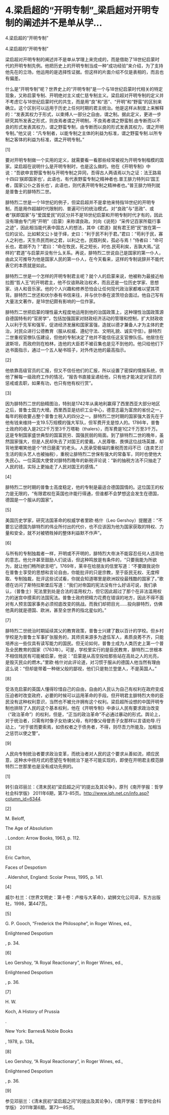 # 4.梁启超的“开明专制”_梁启超对开明专制的阐述并不是单从学...

4.梁启超的“开明专制”

4.梁启超的“开明专制”

梁启超对开明专制的阐述并不是单从学理上来完成的，而是借助了18世纪启蒙时代的开明专制先例。他把历史上的开明专制当成一种“成功经验”来介绍，为了支持他先在的立场，他运用的是选择性证据。但这样的片面介绍不仅是表相的，而且也有偏差。

什么是“开明专制”呢？世界史上的“开明专制”是一个与18世纪启蒙时代相关的特定现象，又称启蒙专制、开明绝对主义或仁慈专制主义。梁启超对开明专制的定义并不考虑它与18世纪启蒙时代的共生，而是用“良”和“恶”、“开明”和“野蛮”的区别来确立。这个区别可以运用于历史上任何时期的君主统治。他是这样从制度上来解释的：“发表其权力于形式，以束缚人一部分之自由，谓之制。据此定义，更进一步研究其所发表之形式，则良焉者谓之开明制，不良焉者谓之野蛮制.由专断而以不良的形式发表其权力，谓之野蛮专制，由专断而以良的形式发表其权力，谓之开明专制。”他又说：“凡专制者，以能专制之主体的利益为标准，谓之野蛮专制.以所专制之客体的利益为标准，谓之开明专制。”

[1]

要对开明专制做一个实用的定义，就需要看一看那些经常被视为开明专制楷模的国家。梁启超在说明什么是开明专制时，也是这么做的。他在《开明专制》中说：“吾欲申言野蛮专制与开明专制之异同，吾得古人两语焉以为之证：法王路易十四曰‘朕即国家也’，此语也，有代表野蛮专制之精神者也.普王腓力特列曰‘国王者，国家公仆之首长也’，此语也，则代表开明专制之精神者也。”普王腓力特列就是普鲁士的腓特烈二世。

腓特烈二世是一个18世纪的例子，但梁启超并不是拿他来特指18世纪的开明专制，而是用作超越时代限制的、普遍可行的统治模式。对“良政”与“恶政”、或者“朕即国家”与“爱国爱民”的区分并不是18世纪启蒙和开明专制时代才有的，因此没有理由专门用“开明”（启蒙）来称谓良政。刘向《说苑》“采传记百家所载行事之迹”，因此相当能代表中国古人的想法，其中《君道》就有君王把“民”放在第一位的议论。比如邾文公卜徙于绎，史曰：“利于民不利于君。”君曰：“苟利于民，寡人之利也，天生烝民而树之君，以利之也，民既利矣，孤必与焉！”侍者曰：“命可长也，君胡不为？”君曰：“命在牧民，死之短长，时也.民苟利矣，吉孰大焉。”这样的“君道”与启蒙并没有什么关系。再说，腓特烈二世说自己是国家的第一仆人，由此又可推导为他是国家人民的第一仆人，在今天看来，这样的专制说辞并不能代表它的本质就是如此。

腓特烈二世是一个怎样的开明专制君主呢？就个人的启蒙来说，他被称为最接近柏拉图“哲人王”的开明君主，他不仅谙熟政治权术，而且还是一位历史学家、思想家、诗人和音乐家。他的个人兴趣和修养恐怕会让任何现代政治家都难以望其项背。腓特烈二世还和伏尔泰有书信来往，并与伏尔泰在波茨坦会面过。他自己写有大量法文著作，是18世纪颇有影响的一位作家。

腓特烈二世把启蒙的理性最大程度地运用到他的治国政策上，这种理性治国政策源自德国特有的“官房学”，包括加强国家对财政经济活动的管理和控制，扩大财政收入以利于先军和强军，促进经济发展和国家富强，造就以德才兼备人才为主体的吏治，对民众进行公德教育（服从权威、遵纪守法、文明礼貌、诚实守信）。腓特烈二世重视官僚队伍建设，但他的专制决定了他并不能信任这支官僚队伍。他居住在波斯坦，而政府则在柏林，连他的大臣若不被召集也是见不到他的。他只给他们下达书面指示，通过一个五人秘书班子，对外传达他的最高指示。

[2]

他依靠高级官员的汇报，但又不信任他们的汇报，所以设置了密探的情报系统，供他了解每一级政府工作的情况，“报告书直接呈递给他，只有他才能决定对官员的惩戒或去职，如果有功，也只有他有权行赏”。

[3]

因为腓特烈二世的励精图治，特别是1742年从奥地利赢得了西里西亚大部分地区之后，普鲁士国力大增。西里西亚是纺织工业中心，德意志最为富庶的省份之一，每年的税收要占整个普鲁士税入的四分之一。腓特烈二世时期的国家强大首先在于他有钱来维持一支19.5万规模的强大军队，但军费开支是惊人的。1786年，普鲁士政府的收入是2亿2千万至3千万塔勒（thalers），而军费是1亿2千万至3千万。这是专制国家盛世典型的国富民穷、国强民弱的局面。到了腓特烈二世的晚年，虽然国家强大，但是人民却失去了对国王的爱戴。人民尊敬、畏惧这位战场英雄，却背地里嘲笑他是个“终日磨麦”的老头。人民承受极端的重税而苦闷不已（连卖艺讨生活的街头艺人也被抽税），重税让腓特烈二世保有强大的常备军，同时也使他大失民心。一位英国大使曾对腓特烈晚年的新税评论说：“新的抽税方法不只抽走了人民的钱，实际上更抽走了人民对国王的感情。”

[4]

腓特烈二世时期的普鲁士高度稳定，他的专制是最适合德国国情的。这位国王的权力是无限的，“有限君权在英国也许能行得通，但谁都不会梦想这会发生在德国，德国是一个服从的国家”。

[5]

美国历史学家，研究法国革命的权威学者里欧·格什（Leo Gershoy）提醒道：“不要忘记德国为腓特烈的伟业所付出的代价，也不应该因为他为国家获取的特权、力量和安全，就不对被牺牲掉的整体利益默不作声”。

[6]

与所有的专制独裁者一样，开明或不开明的，腓特烈大帝决不能容忍任何人违背他的意志。他允许甚至鼓励人们说话，但这种鸣放是有条件的，“只要我能为所欲为，就让他们畅所欲言吧”。1769年，莱辛在给朋友的信里写道：“不要跟我说你在普鲁士享受的思想和言论自由，你能批评的只是宗教，至于臣民无权、无度榨取、专制独裁，批评这些试试看，你就会知道哪里是欧洲奴役最残酷的国家了。”歌德在访问了斯特拉斯堡后写道：“我们对帝国的宪法没有什么好话可说，我们承认，（普鲁士）宪法里到处是合法的滥用权力，但它因此超过了那个在非法滥用权力的迷宫中摸索的法国宪法。普鲁士政府把精力花费在错误的地方，因此不得不面对有人预言国家事务必须彻底改变的挑战。而我们却把目光……投向腓特烈，仿佛他真的就是德国、欧洲，甚至全世界的指北星似的。”

[7]

腓特烈二世统治时期延续其父的教育政策，普鲁士兴建了数以百计的学校。但乡村学校是为普鲁士军事扩张服务的，其师资来源多为退伍军人，素质良莠不齐，只能培养出一些仅具有读写能力的国民。但无论如何，普鲁士成为人类历史上第一个普及全民教育的国家（1763年）。可是，学校里实行的是臣民教育，腓特烈二世根本不相信贱民有可能被启蒙，他说：“启蒙是从高空投给那些站在高处之人的光亮，是毁灭民众的燃木。”里欧·格什对此评论道，对习惯于服从的德国人他当然有理由这么说：“但却是带着一种继父般的鄙视，他们只是勃兰登堡人，不是英国人。”

[8]

受洛克启蒙的英国人懂得珍惜自己的自由，自由的人民认为自己有权利在政府变成压迫者时改变政府，必要的时候可以运用革命的手段。但开明君主腓特烈大帝的臣民没有这种权利意识，当然也不被允许拥有这个权利。梁启超所设想的中国开明专制也排除了人民的这个基本权利，他在《开明专制》中承认人民有要求政治改变（“政治革命”）的权利，但是，“正当的政治革命”不必通过暴动的形式。舆论上，对于统治者，只需有时像子女劝谏父母，有时像父母督责子女那样以言语劝导.行动上，“对于彼而要索焉，如债权者之于债务者，不得，则尽吾力所能及，加相当之惩罚以使之警”。

[9]

人民向专制统治者要求政治变革，而统治者对人民的这个要求从善如流，顺应民意，这种水中捞月式的愿望在专制统治下是不可能实现的，即使在开明君主模范腓特烈二世那里也是没有成功先例的。

[1]

转引自邓丽兰：《清末民初“梁启超之问”的提出及其论争》，原刊《南开学报：哲学社会科学版》 2011年6期，第73-85页。http://www.iqh.net.cn/info.asp?column_id=6344.

[2]

M. Beloff,

The Age of Absolutism

. London: Arrow Books, 1963, p. 112.

[3]

Eric Carlton,

Faces of Despotism

. Aldershot, England: Scolar Press, 1995, p. 141.

[4]

威尔·杜兰：《世界文明史：第十卷：卢梭与大革命》，幼狮文化公司译，东方出版社，1998，第447页。

[5]

G. P. Gooch, “Frederick the Philosophe”, in Roger Wines, ed.,

Enlightened Despotism

, p. 34.

[6]

Leo Gershoy, “A Royal Reactionary”, in Roger Wines, ed.,

Enlightened Despotism

, p. 36.

[7]

H. W.

Koch, A History of Prussia

.

New York: Barnes& Noble Books

, 1978, p. 138。

[8]

Leo Gershoy, “A Royal Reactionary”, in Roger Wines, ed.,

Enlightened Despotism

, p. 36.

[9]

参见邓丽兰：《清末民初“梁启超之问”的提出及其论争》，《南开学报：哲学社会科学版》 2011年第6期，第73—85页。
